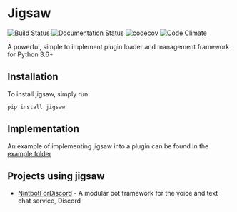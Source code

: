# Jigsaw
[![Build Status](https://travis-ci.org/nint8835/jigsaw.svg?branch=master)](https://travis-ci.org/nint8835/jigsaw)
[![Documentation Status](https://readthedocs.org/projects/jigsaw/badge/?version=latest)](http://jigsaw.readthedocs.io/en/latest/?badge=latest)
[![codecov](https://codecov.io/gh/nint8835/jigsaw/branch/master/graph/badge.svg)](https://codecov.io/gh/nint8835/jigsaw)
[![Code Climate](https://lima.codeclimate.com/github/nint8835/jigsaw/badges/gpa.svg)](https://lima.codeclimate.com/github/nint8835/jigsaw)

A powerful, simple to implement plugin loader and management framework for Python 3.6+

## Installation
To install jigsaw, simply run:

	pip install jigsaw
    
## Implementation
An example of implementing jigsaw into a plugin can be found in the [example folder](https://github.com/nint8835/jigsaw/tree/master/example)

## Projects using jigsaw
* [NintbotForDiscord](https://github.com/nint8835/NintbotForDiscord) - A modular bot framework for the voice and text chat service, Discord